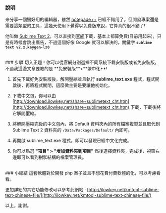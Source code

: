 ### 說明
來分享一個蠻好用的編輯器，雖然 [notepade++](http://notepad-plus-plus.org/) 已經不錯用了，但開發專案還是需要這類型的工具，這幾天使用下覺得以免費版來說，它算真的很不錯了!  

他叫做 [Sublime Text 2](http://www.sublimetext.com/2)，可以直接到[官網](http://www.sublimetext.com/2)下載，基本上都算免費(目前用起來)，只是有時候會跳出廣告，不過這個好像 Google 就可以解決的，關鍵字 **```sublime text v2.x.keygen-lz0```**


<br />
### 步驟
切入正題！你可以從官網分別選擇不同系統下載安裝版或者免安裝版，不過我這邊文章要教的是 **免安裝版**+**繁中化**!

1. 首先下載好免安裝版後，解開壓縮並且執行 **sublime_text.exe** 程式，程式開啟後，再將程式關閉，這麼做主要是要讓他初始化。

2. 下載中文包，你可以由 [http://download.ilowkey.net/share+sublimetext_cht.htm](http://download.ilowkey.net/share+sublimetext_cht.htm) 下載，下載後將它解開壓縮。

3. 將解開壓縮完後的中文包內，將 Default 資料夾內的所有檔案複製並且取代到 Sublime Text 2 資料夾的 ```/Data/Packages/Default/``` 內即可。

4. 再開啟 sublime_text.exe 程式，即可以發現已經中文化完成。

5. 你可以點選 **"項目" > "增加資料夾到項目"** 然後選擇資料夾，完成後，視窗右邊即可以看到樹狀結構的檔案管理員。

<br />
### 小總結
這套軟體對於開發 php 案子並且不想花費付費軟體的化，可以考慮看看。  

更加詳細的其它功能修改可以參考此網站 : [http://ilowkey.net/kmtool-sublime-text-chinese-file/](http://ilowkey.net/kmtool-sublime-text-chinese-file/)  

以上，謝謝。